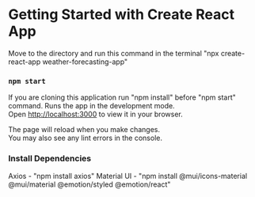 # Getting Started with Create React App

Move to the directory and run this command in the terminal "npx create-react-app weather-forecasting-app"

### `npm start`

If you are cloning this application run "npm install" before "npm start" command.
Runs the app in the development mode.\
Open [http://localhost:3000](http://localhost:3000) to view it in your browser.

The page will reload when you make changes.\
You may also see any lint errors in the console.

### Install Dependencies

Axios - "npm install axios"
Material UI - "npm install @mui/icons-material @mui/material @emotion/styled @emotion/react"
